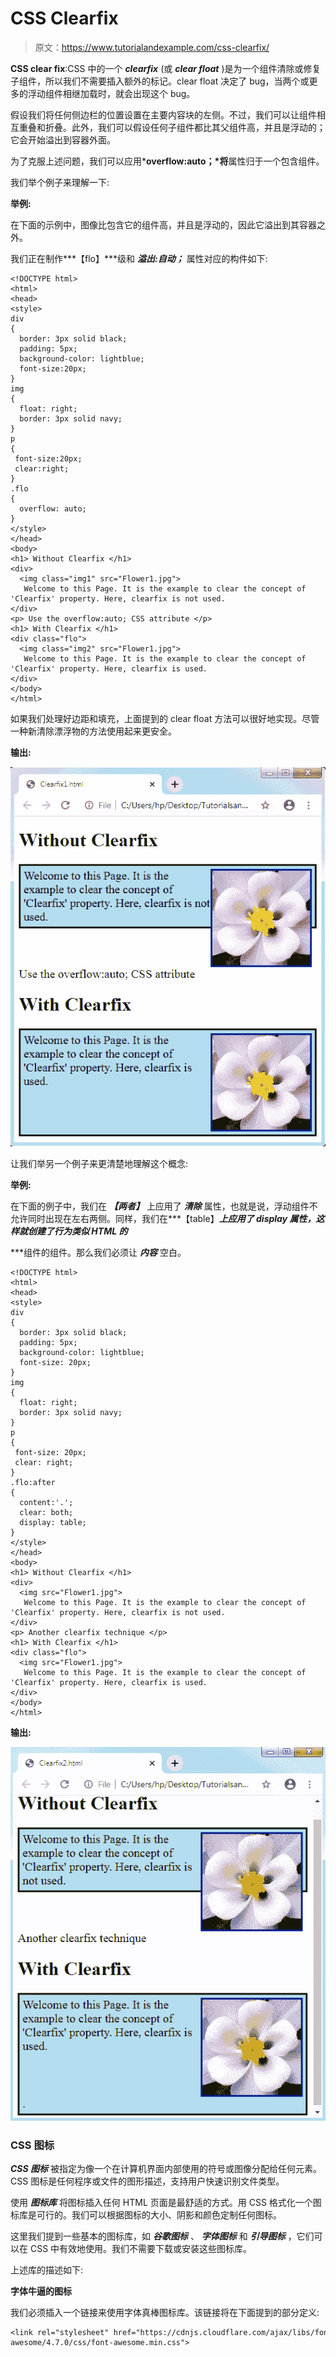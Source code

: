 # CSS Clearfix

> 原文：<https://www.tutorialandexample.com/css-clearfix/>

**CSS clear fix**:CSS 中的一个 ***clearfix*** (或 ***clear float*** )是为一个组件清除或修复子组件，所以我们不需要插入额外的标记。clear float 决定了 bug，当两个或更多的浮动组件相继加载时，就会出现这个 bug。

假设我们将任何侧边栏的位置设置在主要内容块的左侧。不过，我们可以让组件相互重叠和折叠。此外，我们可以假设任何子组件都比其父组件高，并且是浮动的；它会开始溢出到容器外面。

为了克服上述问题，我们可以应用***overflow:auto；*将**属性归于一个包含组件。

我们举个例子来理解一下:

**举例:**

在下面的示例中，图像比包含它的组件高，并且是浮动的，因此它溢出到其容器之外。

我们正在制作***【flo】***级和 ***溢出:自动；*** 属性对应的构件如下:

```
<!DOCTYPE html> 
<html> 
<head> 
<style> 
div
{ 
  border: 3px solid black; 
  padding: 5px; 
  background-color: lightblue; 
  font-size:20px; 
} 
img
{ 
  float: right; 
  border: 3px solid navy; 
} 
p
{ 
 font-size:20px; 
 clear:right; 
} 
.flo
{ 
  overflow: auto; 
} 
</style> 
</head> 
<body> 
<h1> Without Clearfix </h1> 
<div> 
  <img class="img1" src="Flower1.jpg"> 
   Welcome to this Page. It is the example to clear the concept of 'Clearfix' property. Here, clearfix is not used.
</div> 
<p> Use the overflow:auto; CSS attribute </p> 
<h1> With Clearfix </h1> 
<div class="flo"> 
  <img class="img2" src="Flower1.jpg"> 
   Welcome to this Page. It is the example to clear the concept of 'Clearfix' property. Here, clearfix is used.
</div> 
</body> 
</html> 
```

如果我们处理好边距和填充，上面提到的 clear float 方法可以很好地实现。尽管一种新清除漂浮物的方法使用起来更安全。

**输出:**

![CSS Clearfix](img/9387264edd1ec7e03ca8fd4bf2864413.png)

让我们举另一个例子来更清楚地理解这个概念:

**举例:**

在下面的例子中，我们在 ***【两者】*** 上应用了 ***清除*** 属性，也就是说，浮动组件不允许同时出现在左右两侧。同样，我们在***【table】***上应用了 ***display*** 属性，这样就创建了行为类似 HTML 的***<table>***组件的组件。那么我们必须让 ***内容*** 空白。

```
<!DOCTYPE html> 
<html> 
<head> 
<style> 
div
{ 
  border: 3px solid black; 
  padding: 5px; 
  background-color: lightblue; 
  font-size: 20px; 
} 
img
{ 
  float: right; 
  border: 3px solid navy; 
} 
p
{ 
 font-size: 20px; 
 clear: right; 
} 
.flo:after
{ 
  content:'.';
  clear: both;
  display: table;
} 
</style> 
</head> 
<body> 
<h1> Without Clearfix </h1> 
<div> 
  <img src="Flower1.jpg"> 
   Welcome to this Page. It is the example to clear the concept of 'Clearfix' property. Here, clearfix is not used.
</div> 
<p> Another clearfix technique </p> 
<h1> With Clearfix </h1> 
<div class="flo"> 
  <img src="Flower1.jpg"> 
   Welcome to this Page. It is the example to clear the concept of 'Clearfix' property. Here, clearfix is used.
</div> 
</body> 
</html> 
```

**输出:**

![CSS Clearfix](img/d3924796886a30e6b3567f9cd8f18a7e.png)

### CSS 图标

***CSS 图标*** 被指定为像一个在计算机界面内部使用的符号或图像分配给任何元素。CSS 图标是任何程序或文件的图形描述，支持用户快速识别文件类型。

使用 ***图标库*** 将图标插入任何 HTML 页面是最舒适的方式。用 CSS 格式化一个图标库是可行的。我们可以根据图标的大小、阴影和颜色定制任何图标。

这里我们提到一些基本的图标库，如 ***谷歌图标*** 、 ***字体图标*** 和 ***引导图标*** ，它们可以在 CSS 中有效地使用。我们不需要下载或安装这些图标库。

上述库的描述如下:

**字体牛逼的图标**

我们必须插入一个链接来使用字体真棒图标库。该链接将在下面提到的部分定义:

```
<link rel="stylesheet" href="https://cdnjs.cloudflare.com/ajax/libs/font-awesome/4.7.0/css/font-awesome.min.css">  
```